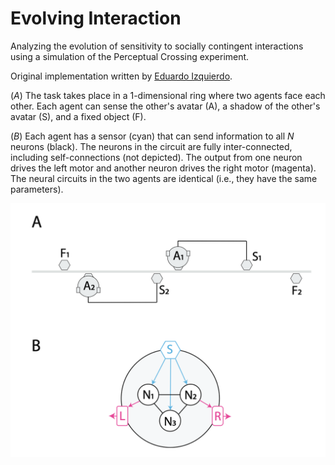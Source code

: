 # Evolving Interaction

Analyzing the evolution of sensitivity to socially contingent interactions using a simulation of the Perceptual Crossing experiment. 

Original implementation written by [Eduardo Izquierdo](https://github.com/edizquierdo/PerceptualCrossing). 

(*A*) The task takes place in a 1-dimensional ring where two agents face each other. Each agent can sense the other's avatar (A), a shadow of the other's avatar (S), and a fixed object (F). 

(*B*) Each agent has a sensor (cyan) that can send information to all $N$ neurons (black). The neurons in the circuit are fully inter-connected, including self-connections (not depicted). The output from one neuron drives the left motor and another neuron drives the right motor (magenta). The neural circuits in the two agents are identical (i.e., they have the same parameters).

![Schematic](viz.png)
